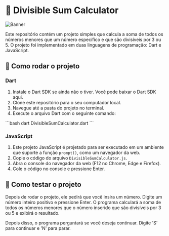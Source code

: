 # 🚀 Divisible Sum Calculator

![Banner](https://github.com/matiassingers/awesome-readme)

Este repositório contém um projeto simples que calcula a soma de todos os números menores que um número específico e que são divisíveis por 3 ou 5. O projeto foi implementado em duas linguagens de programação: Dart e JavaScript.

## 🎯 Como rodar o projeto

### Dart

1. Instale o Dart SDK se ainda não o tiver. Você pode baixar o Dart SDK aqui.
2. Clone este repositório para o seu computador local.
3. Navegue até a pasta do projeto no terminal.
4. Execute o arquivo Dart com o seguinte comando:

\`\`\`bash
dart DivisibleSumCalculator.dart
\`\`\`

### JavaScript

1. Este projeto JavaScript é projetado para ser executado em um ambiente que suporte a função `prompt()`, como um navegador da web.
2. Copie o código do arquivo `DivisibleSumCalculator.js`.
3. Abra o console do navegador da web (F12 no Chrome, Edge e Firefox).
4. Cole o código no console e pressione Enter.

## 🧪 Como testar o projeto

Depois de rodar o projeto, ele pedirá que você insira um número. Digite um número inteiro positivo e pressione Enter. O programa calculará a soma de todos os números menores que o número inserido que são divisíveis por 3 ou 5 e exibirá o resultado.

Depois disso, o programa perguntará se você deseja continuar. Digite 'S' para continuar e 'N' para parar.
